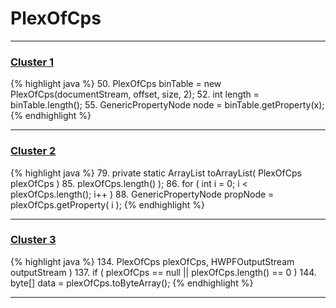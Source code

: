 # PlexOfCps

***

### [Cluster 1](./1)
{% highlight java %}
50. PlexOfCps binTable = new PlexOfCps(documentStream, offset, size, 2);
52. int length = binTable.length();
55.   GenericPropertyNode node = binTable.getProperty(x);
{% endhighlight %}

***

### [Cluster 2](./2)
{% highlight java %}
79. private static ArrayList<PlexOfField> toArrayList( PlexOfCps plexOfCps )
85.             plexOfCps.length() );
86.     for ( int i = 0; i < plexOfCps.length(); i++ )
88.         GenericPropertyNode propNode = plexOfCps.getProperty( i );
{% endhighlight %}

***

### [Cluster 3](./3)
{% highlight java %}
134.     PlexOfCps plexOfCps, HWPFOutputStream outputStream )
137. if ( plexOfCps == null || plexOfCps.length() == 0 )
144. byte[] data = plexOfCps.toByteArray();
{% endhighlight %}

***

